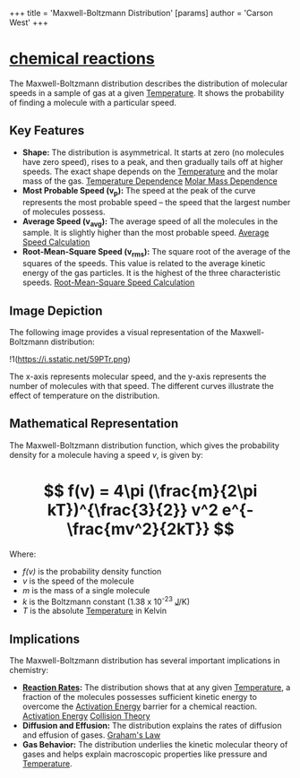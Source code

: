 +++
 title = 'Maxwell-Boltzmann Distribution'
[params]
	author = 'Carson West'
+++
# [chemical reactions](./../chemical-reactions/)
The Maxwell-Boltzmann distribution describes the distribution of molecular speeds in a sample of gas at a given [Temperature](./../temperature/).  It shows the probability of finding a molecule with a particular speed.

## Key Features

* **Shape:** The distribution is asymmetrical.  It starts at zero (no molecules have zero speed), rises to a peak, and then gradually tails off at higher speeds.  The exact shape depends on the [Temperature](./../temperature/) and the molar mass of the gas. [Temperature Dependence](./../temperature-dependence/) [Molar Mass Dependence](./../molar-mass-dependence/)
* **Most Probable Speed (v<sub>p</sub>):** The speed at the peak of the curve represents the most probable speed – the speed that the largest number of molecules possess.
* **Average Speed (v<sub>avg</sub>):** The average speed of all the molecules in the sample.  It is slightly higher than the most probable speed. [Average Speed Calculation](./../average-speed-calculation/)
* **Root-Mean-Square Speed (v<sub>rms</sub>):** The square root of the average of the squares of the speeds. This value is related to the average kinetic energy of the gas particles. It is the highest of the three characteristic speeds. [Root-Mean-Square Speed Calculation](./../root-mean-square-speed-calculation/)

## Image Depiction

The following image provides a visual representation of the Maxwell-Boltzmann distribution:

!1(https://i.sstatic.net/59PTr.png)

The x-axis represents molecular speed, and the y-axis represents the number of molecules with that speed.  The different curves illustrate the effect of temperature on the distribution.

## Mathematical Representation

The Maxwell-Boltzmann distribution function, which gives the probability density for a molecule having a speed *v*, is given by:

#  $$ f(v) = 4\pi (\frac{m}{2\pi kT})^{\frac{3}{2}} v^2 e^{-\frac{mv^2}{2kT}} $$  

Where:

* *f(v)* is the probability density function
* *v* is the speed of the molecule
* *m* is the mass of a single molecule
* *k* is the Boltzmann constant (1.38 x 10<sup>-23</sup> [J](./../j/)/K)
* *T* is the absolute [Temperature](./../temperature/) in Kelvin

## Implications

The Maxwell-Boltzmann distribution has several important implications in chemistry:

* **[Reaction Rates](./../reaction-rates/):**  The distribution shows that at any given [Temperature](./../temperature/), a fraction of the molecules possesses sufficient kinetic energy to overcome the [Activation Energy](./../activation-energy/) barrier for a chemical reaction. [Activation Energy](./../activation-energy/) [Collision Theory](./../collision-theory/)
* **Diffusion and Effusion:** The distribution explains the rates of diffusion and effusion of gases. [Graham's Law](./../graham's-law/)
* **Gas Behavior:**  The distribution underlies the kinetic molecular theory of gases and helps explain macroscopic properties like pressure and [Temperature](./../temperature/).


